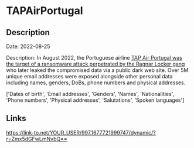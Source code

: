 # TAPAirPortugal

## Description

Date: 2022-08-25

Description:
In August 2022, the Portuguese airline <a href="https://www.bleepingcomputer.com/news/security/ragnar-locker-ransomware-claims-attack-on-portugals-flag-airline/" target="_blank" rel="noopener">TAP Air Portugal was the target of a ransomware attack perpetrated by the Ragnar Locker gang</a> who later leaked the compromised data via a public dark web site. Over 5M unique email addresses were exposed alongside other personal data including names, genders, DoBs, phone numbers and physical addresses.


['Dates of birth', 'Email addresses', 'Genders', 'Names', 'Nationalities', 'Phone numbers', 'Physical addresses', 'Salutations', 'Spoken languages']

## Links

https://link-to.net/YOUR_USER/997.1677721999747/dynamic/?r=Zmx5dGFwLmNvbQ==